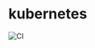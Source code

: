 # kubernetes
![CI](https://github.com/academiaonline/kubernetes/workflows/CI/badge.svg?branch=main)
